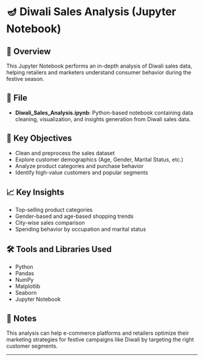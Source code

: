 # 🪔 Diwali Sales Analysis (Jupyter Notebook)

## 📘 Overview
This Jupyter Notebook performs an in-depth analysis of Diwali sales data, helping retailers and marketers understand consumer behavior during the festive season.

## 📁 File
- **Diwali_Sales_Analysis.ipynb**: Python-based notebook containing data cleaning, visualization, and insights generation from Diwali sales data.

## 🧪 Key Objectives
- Clean and preprocess the sales dataset
- Explore customer demographics (Age, Gender, Marital Status, etc.)
- Analyze product categories and purchase behavior
- Identify high-value customers and popular segments

## 📈 Key Insights
- Top-selling product categories
- Gender-based and age-based shopping trends
- City-wise sales comparison
- Spending behavior by occupation and marital status

## 🛠️ Tools and Libraries Used
- Python
- Pandas
- NumPy
- Matplotlib
- Seaborn
- Jupyter Notebook

## 📌 Notes
This analysis can help e-commerce platforms and retailers optimize their marketing strategies for festive campaigns like Diwali by targeting the right customer segments.

---


